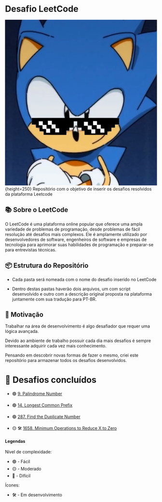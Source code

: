 
# Desafio LeetCode
![Alt text](resources/image.png){height=250}
Repositório com o objetivo de inserir os desafios resolvidos da plataforma Leetcode

  

## 📚 Sobre o LeetCode

O LeetCode é uma plataforma online popular que oferece uma ampla variedade de problemas de programação, desde problemas de fácil resolução até desafios mais complexos. Ele é amplamente utilizado por desenvolvedores de software, engenheiros de software e empresas de tecnologia para aprimorar suas habilidades de programação e preparar-se para entrevistas técnicas.

  

## 📦 Estrutura do Repositório

- Cada pasta será nomeada com o nome do desafio inserido no LeetCode

- Dentro destas pastas haverão dois arquivos, um com script desenvolvido e outro com a descrição original proposta na plataforma juntamente com sua tradução para PT-BR.

  

## 🌟 Motivação

Trabalhar na área de desenvolvimento é algo desafiador que requer uma lógica avançada.

Devido ao ambiente de trabalho possuir cada dia mais desafios é sempre interessante adquirir cada vez mais conhecimento.

Pensando em descobrir novas formas de fazer o mesmo, criei este repositório para armazenar todos os desafios desenvolvidos.

# 🎉 Desafios concluídos

- 🟢 [9. Palindrome Number](https://github.com/PeriloJr/LeetCode-Desafio/tree/main/9.%20Palindrome%20Number) 

- 🟢 [14. Longest Common Prefix](https://github.com/PeriloJr/LeetCode-Desafio/blob/main/14.%20Longest%20Common%20Prefix/Description.md) 

- 🟢 [287. Find the Duplicate Number](https://github.com/PeriloJr/LeetCode-Desafio/tree/main/287.%20Find%20the%20Duplicate%20Number) 

- 🟡 🛠️ [1658. Minimum Operations to Reduce X to Zero](https://github.com/PeriloJr/LeetCode-Desafio/tree/main/1658.%20Minimum%20Operations%20to%20Reduce%20X%20to%20Zero) 

#### Legendas 
Nível de complexidade:
- 🟢 - Fácil
- 🟡 - Moderado
- 🔴 - Difícil

Ícones:
- 🛠️ - Em desenvolvimento